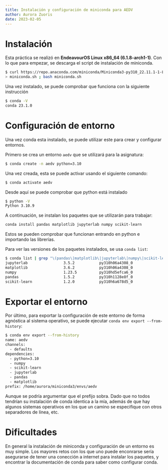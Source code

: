 ```yaml
---
title: Instalación y configuración de miniconda para AEDV
author: Aurora Zuoris
date: 2023-02-05
---
```


# Instalación

Esta práctica se realizó en __EndeavourOS Linux x86_64 (6.1.8-arch1-1)__.
Con lo que para empezar, se descarga el script de instalación de miniconda.

```sh
$ curl https://repo.anaconda.com/miniconda/Miniconda3-py310_22.11.1-1-Linux-x86_64.sh \
> miniconda.sh ; bash miniconda.sh
```

Una vez instalado, se puede comprobar que funciona con la siguiente instrucción

```sh
$ conda -V
conda 23.1.0
```

# Configuración de entorno

Una vez conda esta instalado, se puede utilizar este para crear y configurar entornos.

Primero se crea un entorno `aedv` que se utilizará para la asignatura:

```sh
$ conda create -n aedv python=3.10
```

Una vez creada, esta se puede activar usando el siguiente comando:

```sh
$ conda activate aedv
```

Desde aquí se puede comprobar que python está instalado

```sh
$ python -V
Python 3.10.9
```

A continuación, se instalan los paquetes que se utilizarán para trabajar:

```sh
conda install pandas matplotlib jupyterlab numpy scikit-learn
```

Estos se pueden comprobar que funcionan entrando en python e importando las librerías.

Para ver las versiones de los paquetes instalados, se usa `conda list`:

```sh
$ conda list | grep "\(pandas\|matplotlib\|jupyterlab\|numpy\|scikit-learn\)\s"
jupyterlab                3.5.2           py310h06a4308_0  
matplotlib                3.6.2           py310h06a4308_0  
numpy                     1.23.5          py310hd5efca6_0  
pandas                    1.5.2           py310h1128e8f_0  
scikit-learn              1.2.0           py310h6a678d5_0  
```

# Exportar el entorno

Por último, para exportar la configuración de este entorno de forma
agnóstica al sistema operativo, se puede ejecutar `conda env export --from-history`:

```sh
$ conda env export --from-history
name: aedv
channels:
  - defaults
dependencies:
  - python=3.10
  - numpy
  - scikit-learn
  - jupyterlab
  - pandas
  - matplotlib
prefix: /home/aurora/miniconda3/envs/aedv
```

Aunque se podría argumentar que el prefijo sobra.
Dado que no todos tendrían su instalación de conda identica a la mía, además de que hay algunos sistemas operativos en los que un camino se especifique con
otros separadores de línea, etc.

# Dificultades

En general la instalación de miniconda y
configuración de un entorno es muy simple.
Los mayores retos con los que uno puede enconrarse sería asegurarse de
tener una conección a internet para instalar los paquetes, y encontrar
la documentación de conda para saber como configurar conda.
